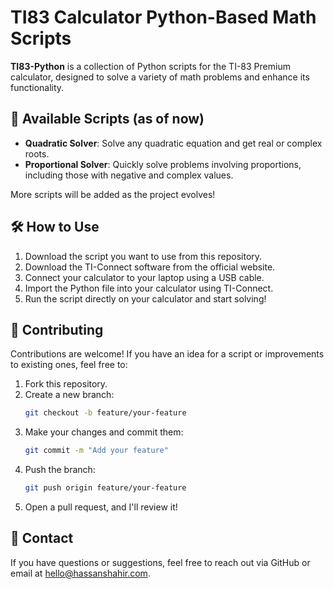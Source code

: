 # TI83 Calculator Python-Based Math Scripts

**TI83-Python** is a collection of Python scripts for the TI-83 Premium calculator, designed to solve a variety of math problems and enhance its functionality.

## 📜 Available Scripts (as of now)

- **Quadratic Solver**: Solve any quadratic equation and get real or complex roots.
- **Proportional Solver**: Quickly solve problems involving proportions, including those with negative and complex values.

More scripts will be added as the project evolves!

## 🛠 How to Use

1. Download the script you want to use from this repository.  
2. Download the TI-Connect software from the official website.  
3. Connect your calculator to your laptop using a USB cable.  
4. Import the Python file into your calculator using TI-Connect.  
5. Run the script directly on your calculator and start solving!  

## 🤝 Contributing

Contributions are welcome! If you have an idea for a script or improvements to existing ones, feel free to:
1. Fork this repository.
2. Create a new branch:
   ```bash
   git checkout -b feature/your-feature
   ```
3. Make your changes and commit them:
   ```bash
   git commit -m "Add your feature"
   ```
4. Push the branch:
   ```bash
   git push origin feature/your-feature
   ```
5. Open a pull request, and I'll review it!

## 📧 Contact

If you have questions or suggestions, feel free to reach out via GitHub or email at hello@hassanshahir.com.